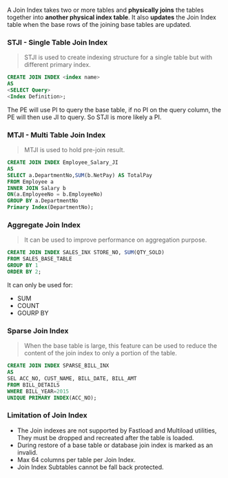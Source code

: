 A Join Index takes two or more tables and **physically joins** the tables together into **another physical index table**. It also **updates** the Join Index table when the base rows of the joining base tables are updated.

### STJI - Single Table Join Index

> STJI is used to create indexing structure for a single table but with different primary index.

```sql
CREATE JOIN INDEX <index name> 
AS 
<SELECT Query> 
<Index Definition>;
```

The PE will use PI to query the base table, if no PI on the query column, the PE will then use JI to query. So STJI is more likely a PI.

### MTJI - Multi Table Join Index

> MTJI is used to hold pre-join result.

```sql
CREATE JOIN INDEX Employee_Salary_JI 
AS 
SELECT a.DepartmentNo,SUM(b.NetPay) AS TotalPay 
FROM Employee a 
INNER JOIN Salary b 
ON(a.EmployeeNo = b.EmployeeNo)
GROUP BY a.DepartmentNo 
Primary Index(DepartmentNo); 
```



### Aggregate Join Index

> It can be used to improve performance on aggregation purpose. 

```sql
CREATE JOIN INDEX SALES_INX STORE_NO, SUM(QTY_SOLD) 
FROM SALES_BASE_TABLE 
GROUP BY 1 
ORDER BY 2;
```

It can only be used for:

- SUM
- COUNT
- GOURP BY

### Sparse Join Index

> When the base table is large, this feature can be used to reduce the content of the join index to only a portion of the table.

```sql
CREATE JOIN INDEX SPARSE_BILL_INX
AS
SEL ACC_NO, CUST_NAME, BILL_DATE, BILL_AMT
FROM BILL_DETAILS
WHERE BILL_YEAR=2015
UNIQUE PRIMARY INDEX(ACC_NO);
```



### Limitation of Join Index

- The Join indexes are not supported by Fastload and Multiload utilities, They must be dropped and recreated after the table is loaded.
- During restore of a base table or database join index is marked as an invalid.
- Max 64 columns per table per Join Index.
- Join Index Subtables cannot be fall back protected.
